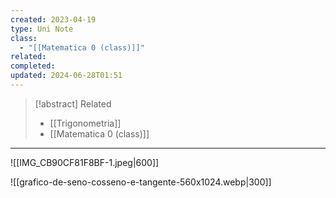```yaml
---
created: 2023-04-19
type: Uni Note
class:
  - "[[Matematica 0 (class)]]"
related: 
completed: 
updated: 2024-06-28T01:51
---
```

>[!abstract] Related
>- [[Trigonometria]]
>- [[Matematica 0 (class)]]

---

![[IMG_CB90CF81F8BF-1.jpeg|600]]

![[grafico-de-seno-cosseno-e-tangente-560x1024.webp|300]]
